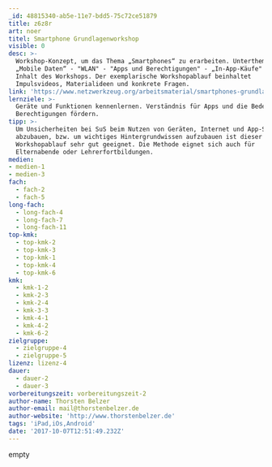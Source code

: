 ```yaml
---
_id: 48815340-ab5e-11e7-bdd5-75c72ce51879
title: z6z8r
art: noer
titel: Smartphone Grundlagenworkshop
visible: 0
desc: >-
  Workshop-Konzept, um das Thema „Smartphones“ zu erarbeiten. Unterthemen wie
  „Mobile Daten“ - "WLAN" - "Apps und Berechtigungen" - „In-App-Käufe" sind
  Inhalt des Workshops. Der exemplarische Workshopablauf beinhaltet
  Impulsvideos, Materialideen und konkrete Fragen.
link: 'https://www.netzwerkzeug.org/arbeitsmaterial/smartphones-grundlagenworkshop/'
lernziele: >-
  Geräte und Funktionen kennenlernen. Verständnis für Apps und die Bedeutung der
  Berechtigungen fördern.
tipp: >-
  Um Unsicherheiten bei SuS beim Nutzen von Geräten, Internet und App-Stores
  abzubauen, bzw. um wichtiges Hintergrundwissen aufzubauen ist dieser
  Workshopablauf sehr gut geeignet. Die Methode eignet sich auch für
  Elternabende oder Lehrerfortbildungen.
medien:
- medien-1
- medien-3
fach:
  - fach-2
  - fach-5
long-fach:
  - long-fach-4
  - long-fach-7
  - long-fach-11
top-kmk:
  - top-kmk-2
  - top-kmk-3
  - top-kmk-1
  - top-kmk-4
  - top-kmk-6
kmk:
  - kmk-1-2
  - kmk-2-3
  - kmk-2-4
  - kmk-3-3
  - kmk-4-1
  - kmk-4-2
  - kmk-6-2
zielgruppe:
  - zielgruppe-4
  - zielgruppe-5
lizenz: lizenz-4
dauer:
  - dauer-2
  - dauer-3
vorbereitungszeit: vorbereitungszeit-2
author-name: Thorsten Belzer
author-email: mail@thorstenbelzer.de
author-website: 'http://www.thorstenbelzer.de'
tags: 'iPad,iOs,Android'
date: '2017-10-07T12:51:49.232Z'
---
```

empty
